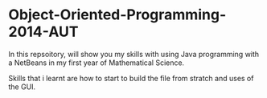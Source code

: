 # Object-Oriented-Programming-2014-AUT

In this repsoitory, will show you my skills with using Java programming with a NetBeans in my first year of Mathematical Science.

Skills that i learnt are how to start to build the file from stratch and uses of the GUI.
